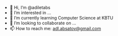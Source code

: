 - 👋 Hi, I’m @adiletabs
- 👀 I’m interested in ...
- 🌱 I’m currently learning Computer Science at KBTU
- 💞️ I’m looking to collaborate on ...
- 📫 How to reach me: adl.absatov@gmail.com

<!---
adiletabs/adiletabs is a ✨ special ✨ repository because its `README.md` (this file) appears on your GitHub profile.
You can click the Preview link to take a look at your changes.
--->
